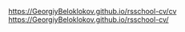 https://GeorgiyBeloklokov.github.io/rsschool-cv/cv
https://GeorgiyBeloklokov.github.io/rsschool-cv/
